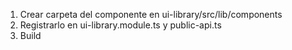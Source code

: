 1. Crear carpeta del componente en ui-library/src/lib/components
2. Registrarlo en ui-library.module.ts y public-api.ts
3. Build
